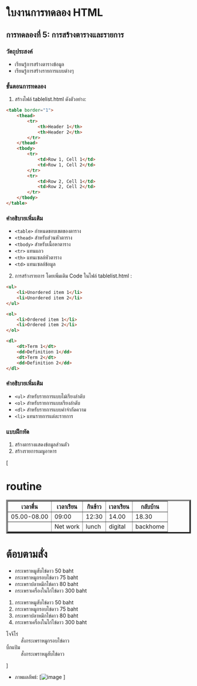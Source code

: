# ใบงานการทดลอง HTML

## การทดลองที่ 5: การสร้างตารางและรายการ
### วัตถุประสงค์
- เรียนรู้การสร้างตารางข้อมูล
- เรียนรู้การสร้างรายการแบบต่างๆ

### ขั้นตอนการทดลอง
1. สร้างไฟล์ tablelist.html ดังตัวอย่าง:
```html
<table border="1">
    <thead>
        <tr>
            <th>Header 1</th>
            <th>Header 2</th>
        </tr>
    </thead>
    <tbody>
        <tr>
            <td>Row 1, Cell 1</td>
            <td>Row 1, Cell 2</td>
        </tr>
        <tr>
            <td>Row 2, Cell 1</td>
            <td>Row 2, Cell 2</td>
        </tr>
    </tbody>
</table>
```

### คำอธิบายเพิ่มเติม
- `<table>` กำหนดขอบเขตของตาราง
- `<thead>` สำหรับส่วนหัวตาราง
- `<tbody>` สำหรับเนื้อหาตาราง
- `<tr>` แทนแถว
- `<th>` แทนเซลล์หัวตาราง
- `<td>` แทนเซลล์ข้อมูล

2. การสร้างรายการ โดยเพิ่มเติม Code ในไฟล์ tablelist.html :
```html
<ul>
    <li>Unordered item 1</li>
    <li>Unordered item 2</li>
</ul>

<ol>
    <li>Ordered item 1</li>
    <li>Ordered item 2</li>
</ol>

<dl>
    <dt>Term 1</dt>
    <dd>Definition 1</dd>
    <dt>Term 2</dt>
    <dd>Definition 2</dd>
</dl>
```

### คำอธิบายเพิ่มเติม
- `<ul>` สำหรับรายการแบบไม่เรียงลำดับ
- `<ol>` สำหรับรายการแบบเรียงลำดับ
- `<dl>` สำหรับรายการแบบคำจำกัดความ
- `<li>` แทนรายการแต่ละรายการ

### แบบฝึกหัด
1. สร้างตารางแสดงข้อมูลส่วนตัว
2. สร้างรายการเมนูอาหาร

[<table border="4">
    <h1>routine</h1>
    <thead>
        <tr>
            <th>เวลาตื่น</th>
            <th>เวลาเรียน</th>
            <th>กินข้าว</th>
            <th>เวลาเรียน</th>
            <th>กลับบ้าน</th>
        </tr>
    </thead>
    <tbody>
        <tr>
            <td>05.00-08.00</td>
            <td>09:00</td>
            <td>12:30</td>
            <td>14.00</td>
            <td>18.30</td>
        </tr>
        <tr>
            <td></td>
            <td>Net work</td>
            <td>lunch</td>
            <td>digital</td>
            <td>backhome</td>
        </tr>
    </tbody>
</table>
<h1>ต้อบตามสั่ง</h1>
<ul>
    <li>กระเพราหมูสับไข่ดาว 50 baht</li>
    <li>กระเพราหมูกรอบไข่ดาว 75 baht</li>
    <li>กระเพราปลาหมึกไข่ดาว 80 baht</li>
    <li>กระเพราเครื่องในไก่ไข่ดาว 300 baht</li>
</ul>

<ol>
    <li>กระเพราหมูสับไข่ดาว 50 baht</li>
    <li>กระเพราหมูกรอบไข่ดาว 75 baht</li>
    <li>กระเพราปลาหมึกไข่ดาว 80 baht</li>
    <li>กระเพราเครื่องในไก่ไข่ดาว 300 baht</li>
</ol>

<dl>
    <dt>โจจีโร่</dt>
    <dd>สั่งกระเพราหมูกรอบไข่ดาว</dd>
    <dt>บิ้กแป้ม</dt>
    <dd>สั่งกระเพราหมูสับไข่ดาว</dd>
</dl>]

- ภาพผลลัพธ์:
[![image](https://github.com/user-attachments/assets/b16d2656-6303-488e-9836-cc129ff3ab01)
]


